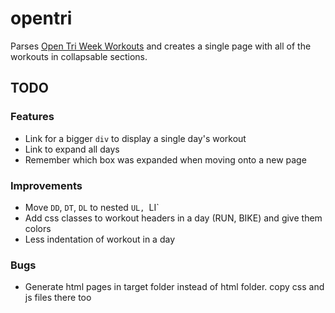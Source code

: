 # opentri
Parses [Open Tri Week Workouts](http://opentri-training.com/free/ultra/index.htm) and creates a single page with all of the workouts in collapsable sections.  

## TODO
### Features
* Link for a bigger `div` to display a single day's workout
* Link to expand all days
* Remember which box was expanded when moving onto a new page

### Improvements
* Move `DD`, `DT`, `DL` to nested `UL, `LI`
* Add css classes to workout headers in a day (RUN, BIKE) and give them colors
* Less indentation of workout in a day 

### Bugs
* Generate html pages in target folder instead of html folder. copy css and js files there too
